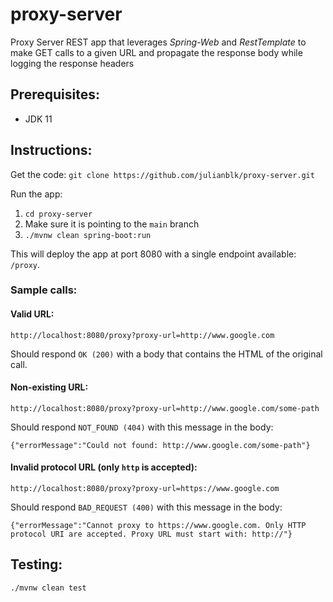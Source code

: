 # proxy-server
Proxy Server REST app that leverages _Spring-Web_ and _RestTemplate_ to make GET calls to a given URL
and propagate the response body while logging the response headers


## Prerequisites:
- JDK 11

## Instructions:

Get the code: `git clone https://github.com/julianblk/proxy-server.git`

Run the app:
1. `cd proxy-server`
2. Make sure it is pointing to the `main` branch
3. `./mvnw clean spring-boot:run`

This will deploy the app at port 8080 with a single endpoint available: `/proxy`.

### Sample calls:

#### Valid URL:
`http://localhost:8080/proxy?proxy-url=http://www.google.com`

Should respond `OK (200)` with a body that contains the HTML of the original call.

#### Non-existing URL:
`http://localhost:8080/proxy?proxy-url=http://www.google.com/some-path`

Should respond `NOT_FOUND (404)` with this message in the body:

`{"errorMessage":"Could not found: http://www.google.com/some-path"}`


#### Invalid protocol URL (only `http` is accepted):
`http://localhost:8080/proxy?proxy-url=https://www.google.com`

Should respond `BAD_REQUEST (400)` with this message in the body:

`{"errorMessage":"Cannot proxy to https://www.google.com. Only HTTP protocol URI are accepted. Proxy URL must start with: http://"}`


## Testing:
`./mvnw clean test`